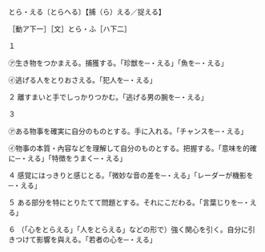 
とら・える〔とらへる〕【捕（ら）える／捉える】

［動ア下一］［文］とら・ふ［ハ下二］

１

㋐生き物をつかまえる。捕獲する。「珍獣を─・える」「魚を─・える」

㋑逃げる人をとりおさえる。「犯人を─・える」

２ 離すまいと手でしっかりつかむ。「逃げる男の腕を─・える」

３

㋐ある物事を確実に自分のものとする。手に入れる。「チャンスを─・える」

㋑物事の本質・內容などを理解して自分のものとする。把握する。「意味を的確に─・える」「特徴をうまく─・える」

４ 感覚にはっきりと感じとる。「微妙な音の差を─・える」「レーダーが機影を─・える」

５ ある部分を特にとりたてて問題とする。それにこだわる。「言葉じりを─・える」

６ （「心をとらえる」「人をとらえる」などの形で）強く関心を引く。自分に引きつけて影響を與える。「若者の心を─・える」
